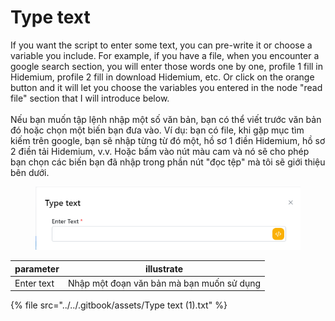 # Type text

If you want the script to enter some text, you can pre-write it or choose a variable you include. For example, if you have a file, when you encounter a google search section, you will enter those words one by one, profile 1 fill in Hidemium, profile 2 fill in download Hidemium, etc. Or click on the orange button and it will let you choose the variables you entered in the node "read file" section that I will introduce below. \
\
Nếu bạn muốn tập lệnh nhập một số văn bản, bạn có thể viết trước văn bản đó hoặc chọn một biến bạn đưa vào. Ví dụ: bạn có file, khi gặp mục tìm kiếm trên google, bạn sẽ nhập từng từ đó một, hồ sơ 1 điền Hidemium, hồ sơ 2 điền tải Hidemium, v.v. Hoặc bấm vào nút màu cam và nó sẽ cho phép bạn chọn các biến bạn đã nhập trong phần nút "đọc tệp" mà tôi sẽ giới thiệu bên dưới.

<figure><img src="../../.gitbook/assets/Type text.png" alt=""><figcaption></figcaption></figure>

| parameter  | illustrate                                |
| ---------- | ----------------------------------------- |
| Enter text | Nhập một đoạn văn bản mà bạn muốn sử dụng |

{% file src="../../.gitbook/assets/Type text (1).txt" %}
